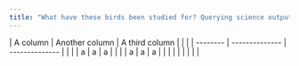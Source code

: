 ```yaml
---
title: "What have these birds been studied for? Querying science outputs with R"
---
```


| A column | Another column | A third column |  |  | 
| -------- | -------------- | -------------- |  |  |
| a        | a              | a              |  |  | 
| a        | a              | a              |  |  | 
|         |               |               |  |  | 


